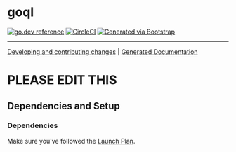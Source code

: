 # goql

[![go.dev reference](https://img.shields.io/badge/go.dev-reference-007d9c?logo=go&logoColor=white)](https://engdocs.outreach.cloud/github.com/getoutreach/goql)
[![CircleCI](https://circleci.com/gh/getoutreach/goql.svg?style=shield&circle-token=<YOUR_STATUS_API_TOKEN:READ:https://circleci.com/docs/2.0/status-badges/>)](https://circleci.com/gh/getoutreach/goql)
[![Generated via Bootstrap](https://img.shields.io/badge/Outreach-Bootstrap-%235951ff)](https://github.com/getoutreach/bootstrap)

<!--- Block(description) -->
<!--- EndBlock(description) -->

----

[Developing and contributing changes](CONTRIBUTING.md) |
[Generated Documentation](https://engdocs.outreach.cloud/github.com/getoutreach/goql/)

<!--- Block(custom) -->
# PLEASE EDIT THIS
<!--- EndBlock(custom) -->

## Dependencies and Setup

### Dependencies

Make sure you've followed the [Launch Plan](https://outreach-io.atlassian.net/wiki/spaces/EN/pages/695698940/Launch+Plan).

<!--- Block(dependencies) -->
<!--- EndBlock(dependencies) -->

